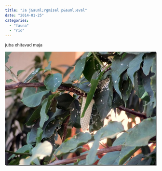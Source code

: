 ```yaml
---
title: "Ja j&auml;rgmisel p&auml;eval"
date: "2014-01-25"
categories: 
  - "fauna"
  - "rio"
---
```


juba ehitavad maja

[![IMG_3310](images/img_3310.jpg "IMG_3310")](https://picasaweb.google.com/lh/photo/p2gfGIK-dFOUkMT4nav8ftMTjNZETYmyPJy0liipFm0?feat=directlink)
